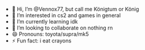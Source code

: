- 👋 Hi, I’m @Vennox77, but call me Königtum or König
- 👀 I’m interested in cs2 and games in general
- 🌱 I’m currently learning idk
- 💞️ I’m looking to collaborate on nothing rn
- 😄 Pronouns: toyota/supra/mk5
- ⚡ Fun fact: i eat crayons

<!---
Vennox77/Vennox77 is a ✨ special ✨ repository because its `README.md` (this file) appears on your GitHub profile.
You can click the Preview link to take a look at your changes.
--->
